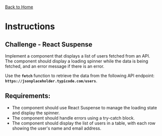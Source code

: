 [Back to Home](/)

# Instructions &nbsp;

## Challenge - React Suspense

Implement a component that displays a list of users fetched from an API. The component should display a loading spinner while the data is being fetched, and an error message if there is an error.

Use the **`fetch`** function to retrieve the data from the following API endpoint: **`https://jsonplaceholder.typicode.com/users`**.

## Requirements:

- The component should use React Suspense to manage the loading state and display the spinner.
- The component should handle errors using a try-catch block.
- The component should display the list of users in a table, with each row showing the user's name and email address.
